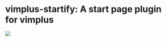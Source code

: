 vimplus-startify: A start page plugin for vimplus
===============================================


![][1]

  [1]: https://raw.githubusercontent.com/chxuan/vimplus/master/screenshots/main.png

